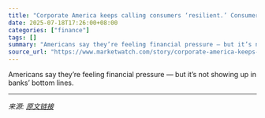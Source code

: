 ```yaml
---
title: "Corporate America keeps calling consumers ‘resilient.’ Consumers beg to differ."
date: 2025-07-18T17:26:00+08:00
categories: ["finance"]
tags: []
summary: "Americans say they’re feeling financial pressure — but it’s not showing up in banks’ bottom lines."
source_url: "https://www.marketwatch.com/story/corporate-america-keeps-calling-consumers-resilient-consumers-beg-to-differ-10b27aef?mod=mw_rss_topstories"
---
```


Americans say they’re feeling financial pressure — but it’s not showing up in banks’ bottom lines.

---

*来源: [原文链接](https://www.marketwatch.com/story/corporate-america-keeps-calling-consumers-resilient-consumers-beg-to-differ-10b27aef?mod=mw_rss_topstories)*
